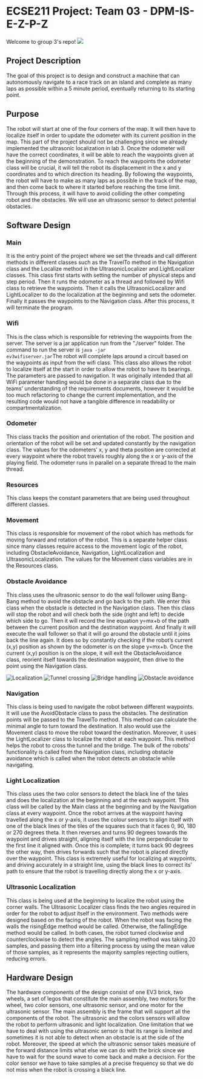 # ECSE211 Project: Team 03 - DPM-IS-E-Z-P-Z
Welcome to group 3's repo!
![](https://github.com/mcgill-ecse211-w21/project-ecse211_t03/blob/main/Poster.png)

## Project Description
The goal of this project is to design and construct a machine that can autonomously navigate to a race track on an island and complete as many laps as possible within a 5 minute period, eventually returning to its starting point.

## Purpose
The robot will start at one of the four corners of the map. It will then have to localize itself in order to update the odometer with its current position in the map. This part of the project should not be challenging since we already implemented the ultrasonic localization in lab 3. Once the odometer will have the correct coordinates, it will be able to reach the waypoints  given at the beginning of the demonstration. To reach the waypoints the odometer class will be crucial, it will tell the robot its displacement in the x and y coordinates and to which direction its heading. By following the waypoints, the robot will have to make as many laps as possible in the track of the map, and then come back to where it started before reaching the time limit. Through this process, it will have to avoid colliding the other competing robot and the obstacles. We will use an ultrasonic sensor to detect potential obstacles.

## Software Design
### Main
It is the entry point of the project where we set the threads and call different methods in different classes such as the TravelTo method in the Navigation class and the Localize method in the UltrasonicLocalizer and LightLocalizer classes.
This class first starts with setting the number of physical steps and step period. Then it runs the odometer as a thread and followed by Wifi class to retrieve the waypoints. Then it calls the UltrasonicLocalizer and LightLocalizer to do the localization at the beginning and sets the odometer. Finally it passes the waypoints to the Navigation class. After this process, it will terminate the program.
### Wifi
This is the class which is responsible for retrieving the waypoints from the server. The server is a jar application run from the "./server" folder. The command to run the server is <code>java -jar ev3wifiserver.jar</code>The robot will complete laps around a circuit based on the waypoints as input from the wifi class. This class also allows the robot to localize itself at the start in order to allow the robot to have its bearings. The parameters are passed to navigation. It was originally intended that all WiFi parameter handling would be done in a separate class due to the teams’ understanding of the requirements documents, however it would be too much refactoring to change the current implementation, and the resulting code would not have a tangible difference in readability or compartmentalization.
### Odometer
This class tracks the position and orientation of the robot. The position and orientation of the robot will be set and updated constantly by the navigation class. The values for the odometers’ x, y and theta position are corrected at every waypoint where the robot travels roughly along the x or y-axis of the playing field. The odometer runs in parallel on a separate thread to the main thread. 
### Resources
This class keeps the constant parameters that are being used throughout different classes.
### Movement
This class is responsible for movement of the robot which has methods for moving forward and rotation of the robot. This is a separate helper class since many classes require access to the movement logic of the robot, including ObstacleAvoidance, Navigation, LightLocalization and UltrasonicLocalization. The values for the Movement class variables are in the Resources class.
### Obstacle Avoidance
This class uses the ultrasonic sensor to do the wall follower using Bang-Bang method to avoid the obstacle and go back to the path.
We enter this class when the obstacle is detected in the Navigation class. Then this class will stop the robot and will check both the side (right and left) to decide which side to go. Then it will record the line equation y=mx+b of the path between the current position and the destination waypoint. And finally it will execute the wall follower so that it will go around the obstacle until it joins back the line again. It does so by constantly checking if the robot’s current (x,y) position as shown by the odometer is on the slope y=mx+b. Once the current (x,y) position is on the slope, it will exit the ObstacleAvoidance class, reorient itself towards the destination waypoint, then drive to the point using the Navigation class.

![Localization](.github/2_localization.gif)
![Tunnel crossing](.github/3_tunnel.gif)
![Bridge handling](.github/4_bridge_handler.gif)
![Obstacle avoidance](.github/5_obstacle.gif)


### Navigation
This class is being used to navigate the robot between different waypoints. It will use the AvoidObstacle class to pass the obstacles.
The destination points will be passed to the TravelTo method. This method can calculate the minimal angle to turn toward the destination. It also would use the Movement class to move the robot toward the destination. Moreover, it uses the LightLocalizer class to localize the robot at each waypoint. This method helps the robot to cross the tunnel and the bridge. The bulk of the robots' functionality is called from the Navigation class, including obstacle avoidance which is called when the robot detects an obstacle while navigating.
### Light Localization
This class uses the two color sensors to detect the black line of the tales and does the localization at the beginning and at the each waypoint. This class will be called by the Main class at the beginning and by the Navigation class at every waypoint. Once the robot arrives at the waypoint having travelled along the x or y-axis, it uses the colour sensors to align itself with one of the black lines of the tiles of the squares such that it faces 0, 90, 180 or 270 degrees theta. It then reverses and turns 90 degrees towards the waypoint and drives straight, aligning itself with the line perpendicular to the first line it aligned with. Once this is complete, it turns back 90 degrees the other way, then drives forwards such that the robot is placed directly over the waypoint. This class is extremely useful for localizing at waypoints, and driving accurately in a straight line, using the black lines to correct its' path to ensure that the robot is travelling directly along the x or y-axis.
### Ultrasonic Localization
This class is being used at the beginning to localize the robot using the corner walls.
The Ultrasonic Localizer class finds the two angles required in order for the robot to adjust itself in the environment. Two methods were designed based on the facing of the robot. When the robot was facing the walls the risingEdge method would be called. Otherwise, the fallingEdge method would be called. In both cases, the robot turned clockwise and counterclockwise to detect the angles. The sampling method was taking 20 samples, and passing them into a filtering process by using the mean value of those samples, as it represents the majority samples rejecting outliers, reducing errors.
## Hardware Design
The hardware components of the design consist of  one EV3 brick, two wheels, a set of legos that constitute the main assembly, two motors for the wheel, two color sensors, one ultrasonic sensor, and one motor for the ultrasonic sensor. The main assembly is the frame that will support all the components of the robot.
The ultrasonic and the colors sensors will allow the robot to perform ultrasonic and light localization. One limitation that we have to deal with using the ultrasonic sensor is that its range is limited and sometimes it is not able to detect when an obstacle is at the side of the robot. Moreover, the speed at which the ultrasonic sensor takes measure of the forward distance limits what else we can do with the brick since we have to  wait for the sound wave to come back and make a decision. For the color sensor we have to take samples at a precise frequency so that we do not miss when the robot is crossing a black line.


